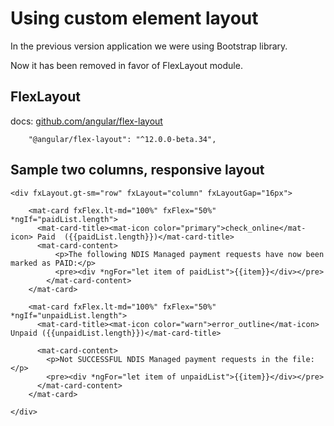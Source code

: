 # Using custom element layout

In the previous version application we were using Bootstrap library.

Now it has been removed in favor of FlexLayout module.

## FlexLayout

docs: [github.com/angular/flex-layout](https://github.com/angular/flex-layout)

````
    "@angular/flex-layout": "^12.0.0-beta.34",
````

## Sample two columns, responsive layout

````
<div fxLayout.gt-sm="row" fxLayout="column" fxLayoutGap="16px">

    <mat-card fxFlex.lt-md="100%" fxFlex="50%"  *ngIf="paidList.length">
      <mat-card-title><mat-icon color="primary">check_online</mat-icon> Paid  ({{paidList.length}})</mat-card-title>
      <mat-card-content>
          <p>The following NDIS Managed payment requests have now been marked as PAID:</p>
          <pre><div *ngFor="let item of paidList">{{item}}</div></pre>
        </mat-card-content>
    </mat-card>

    <mat-card fxFlex.lt-md="100%" fxFlex="50%"  *ngIf="unpaidList.length">
      <mat-card-title><mat-icon color="warn">error_outline</mat-icon> Unpaid ({{unpaidList.length}})</mat-card-title>

      <mat-card-content>
        <p>Not SUCCESSFUL NDIS Managed payment requests in the file:</p>
        <pre><div *ngFor="let item of unpaidList">{{item}}</div></pre>
      </mat-card-content>
    </mat-card>

</div>
````
